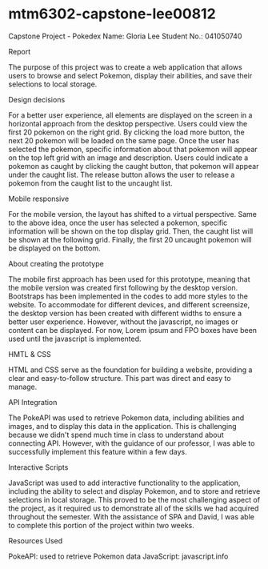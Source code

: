 # mtm6302-capstone-lee00812
Capstone Project - Pokedex
Name: Gloria Lee
Student No.: 041050740

Report

The purpose of this project was to create a web application that allows users to browse and select Pokemon, display their abilities, and save their selections to local storage.

Design decisions 

For a better user experience, all elements are displayed on the screen in a horizontal approach from the desktop perspective. Users could view the first 20 pokemon on the right grid. By clicking the load more button, the next 20 pokemon will be loaded on the same page. Once the user has selected the pokemon, specific information about that pokemon will appear on the top left grid with an image and description. Users could indicate a pokemon as caught by clicking the caught button, that pokemon will appear under the caught list. The release button allows the user to release a pokemon from the caught list to the uncaught list. 

Mobile responsive

For the mobile version, the layout has shifted to a virtual perspective. Same to the above idea, once the user has selected a pokemon, specific information will be shown on the top display grid. Then, the caught list will be shown at the following grid. Finally, the first 20 uncaught pokemon will be displayed on the bottom. 

About creating the prototype

The mobile first approach has been used for this prototype, meaning that the mobile version was created first following by the desktop version. Bootstraps has been implemented in the codes to add more styles to the website. To accommodate for different devices, and different screensize, the desktop version has been created with different widths to ensure a better user experience. However, without the javascript, no images or content can be displayed. For now, Lorem ipsum and FPO boxes have been used until the javascript is implemented.

HMTL & CSS 

HTML and CSS serve as the foundation for building a website, providing a clear and easy-to-follow structure. This part was direct and easy to manage.

API Integration

The PokeAPI was used to retrieve Pokemon data, including abilities and images, and to display this data in the application. This is challenging because we didn't spend much time in class to understand about connecting API. However, with the guidance of our professor, I was able to successfully implement this feature within a few days. 

Interactive Scripts

JavaScript was used to add interactive functionality to the application, including the ability to select and display Pokemon, and to store and retrieve selections in local storage. This proved to be the most challenging aspect of the project, as it required us to demonstrate all of the skills we had acquired throughout the semester. With the assistance of SPA and David, I was able to complete this portion of the project within two weeks.



Resources Used

PokeAPI: used to retrieve Pokemon data
JavaScript: javascript.info



